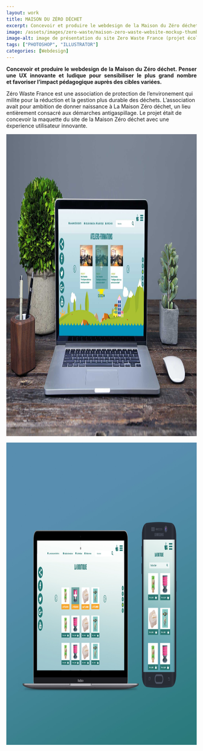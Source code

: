 ```yaml
---
layout: work
title: MAISON DU ZÉRO DÉCHET
excerpt: Concevoir et produire le webdesign de la Maison du Zéro déchet
image: /assets/images/zero-waste/maison-zero-waste-website-mockup-thumb.jpg
image-alt: image de présentation du site Zero Waste France (projet école Aries Lyon)
tags: ["PHOTOSHOP", "ILLUSTRATOR"]
categories: [Webdesign]
---
```


<p style="text-align:justify"><strong>Concevoir et produire le webdesign de la Maison du Z&eacute;ro d&eacute;chet.&nbsp;</strong><strong>Penser une UX innovante et ludique pour sensibiliser le plus grand nombre et&nbsp;</strong><strong>favoriser l&rsquo;impact p&eacute;dagogique aupr&egrave;s des cibles vari&eacute;es.</strong></p>

<p>Z&eacute;ro Waste France est une association de protection de l&rsquo;environement qui milite pour la r&eacute;duction et la gestion plus durable des d&eacute;chets. L&rsquo;association avait pour ambition de donner naissance &agrave; La Maison Z&eacute;ro d&eacute;chet, un lieu enti&egrave;rement consacr&eacute; aux d&eacute;marches antigaspillage. Le projet &eacute;tait de concevoir la maquette du site de la Maison Z&eacute;ro d&eacute;chet avec une &eacute;xperience utilisateur innovante.</p>

<p style="text-align:center"><img alt="image de présentation du site Zero Waste France" height="799" src="/assets/images/zero-waste/maison-zero-waste-website-mockup.jpg" /></p>

<p style="text-align:center"><img alt="image de présentation du site Zero Waste France version mobile" height="800" src="/assets/images/zero-waste/maison-zero-waste-website-mobile-mockup2.jpg" /></p>

<p>&nbsp;</p>